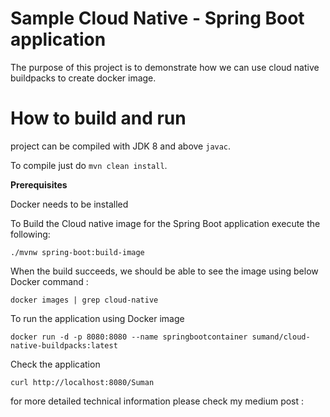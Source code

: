 # Sample Cloud Native  - Spring Boot application
The purpose of this project is to demonstrate how we can use cloud native buildpacks to create docker image.

# How to build and run

project can be compiled with JDK 8 and above `javac`.

To compile just do `mvn clean install`.

**Prerequisites**

Docker needs to be installed

To Build the Cloud native image for the Spring Boot application execute the following:
```
./mvnw spring-boot:build-image
```
When the build succeeds, we should be able to see the image using below Docker command :
```
docker images | grep cloud-native
```
To run the application using Docker image 
```
docker run -d -p 8080:8080 --name springbootcontainer sumand/cloud-native-buildpacks:latest
```

Check the application
```
curl http://localhost:8080/Suman
```

for more detailed technical information please check my medium post :

